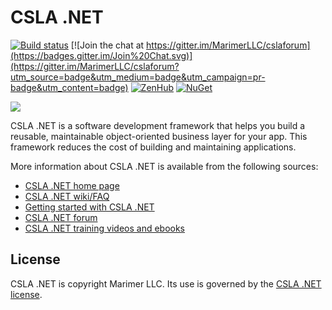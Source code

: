 CSLA .NET
====
[![Build status](https://ci.appveyor.com/api/projects/status/jl2k3pjvtqca4lei/branch/master?svg=true)](https://ci.appveyor.com/project/rockfordlhotka/csla/branch/master) [![Join the chat at https://gitter.im/MarimerLLC/cslaforum](https://badges.gitter.im/Join%20Chat.svg)](https://gitter.im/MarimerLLC/cslaforum?utm_source=badge&utm_medium=badge&utm_campaign=pr-badge&utm_content=badge) [![ZenHub](https://img.shields.io/badge/Shipping_faster_with-ZenHub-5e60ba.svg?style=flat-square)](https://app.zenhub.com/workspace/o/marimerllc/csla) [![NuGet](https://img.shields.io/nuget/v/CSLA-Core.svg)](https://www.nuget.org/packages/CSLA-Core)

![](https://raw.github.com/MarimerLLC/csla/master/Support/Logos/csla%20win8_mid.png)

CSLA .NET is a software development framework that helps you build a reusable, maintainable object-oriented business layer for your app. This framework reduces the cost of building and maintaining applications. 

More information about CSLA .NET is available from the following sources:

* [CSLA .NET home page](http://www.cslanet.com)
* [CSLA .NET wiki/FAQ](https://github.com/MarimerLLC/csla/wiki)
* [Getting started with CSLA .NET](https://github.com/MarimerLLC/csla/wiki/Getting-started)
* [CSLA .NET forum](https://github.com/marimerllc/cslaforum) 
* [CSLA .NET training videos and ebooks](https://github.com/MarimerLLC/csla/wiki/Books-and-videos)

License
-------
CSLA .NET is copyright Marimer LLC.
Its use is governed by the [CSLA .NET license](https://github.com/MarimerLLC/csla/blob/master/license.md).
